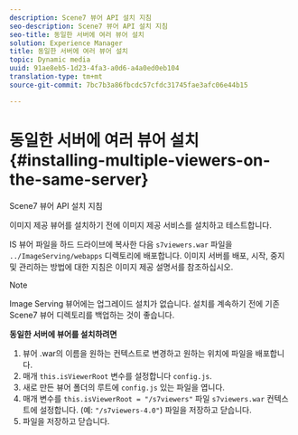 ```yaml
---
description: Scene7 뷰어 API 설치 지침
seo-description: Scene7 뷰어 API 설치 지침
seo-title: 동일한 서버에 여러 뷰어 설치
solution: Experience Manager
title: 동일한 서버에 여러 뷰어 설치
topic: Dynamic media
uuid: 91ae8eb5-1d23-4fa3-a0d6-a4a0ed0eb104
translation-type: tm+mt
source-git-commit: 7bc7b3a86fbcdc57cfdc31745fae3afc06e44b15

---
```



# 동일한 서버에 여러 뷰어 설치{#installing-multiple-viewers-on-the-same-server}

Scene7 뷰어 API 설치 지침

이미지 제공 뷰어를 설치하기 전에 이미지 제공 서비스를 설치하고 테스트합니다.

IS 뷰어 파일을 하드 드라이브에 복사한 다음 `s7viewers.war` 파일을 `../ImageServing/webapps` 디렉토리에 배포합니다. 이미지 서버를 배포, 시작, 중지 및 관리하는 방법에 대한 지침은 이미지 제공 설명서를 참조하십시오.

>[!NOTE]
>
>Image Serving 뷰어에는 업그레이드 설치가 없습니다. 설치를 계속하기 전에 기존 Scene7 뷰어 디렉토리를 백업하는 것이 좋습니다.

**동일한 서버에 뷰어를 설치하려면**

1. 뷰어 .war의 이름을 원하는 컨텍스트로 변경하고 원하는 위치에 파일을 배포합니다.
1. 매개 `this.isViewerRoot` 변수를 설정합니다 `config.js`.
1. 새로 만든 뷰어 폴더의 루트에 `config.js` 있는 파일을 엽니다.
1. 매개 변수를 `this.isViewerRoot = "/s7viewers"` 파일 `s7viewers.war` 컨텍스트에 설정합니다. (예: `"/s7viewers-4.0"`) 파일을 저장하고 닫습니다.
1. 파일을 저장하고 닫습니다.
